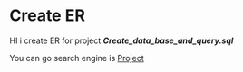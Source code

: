 <h1>Create ER</h1>
HI i create ER for project <strong><em> Create_data_base_and_query.sql</strong></em>

You can go search engine is [Project](https://github.com/songwutkhongrung/Project/blob/main/SQL/Create_data_base_and_query.sql)

